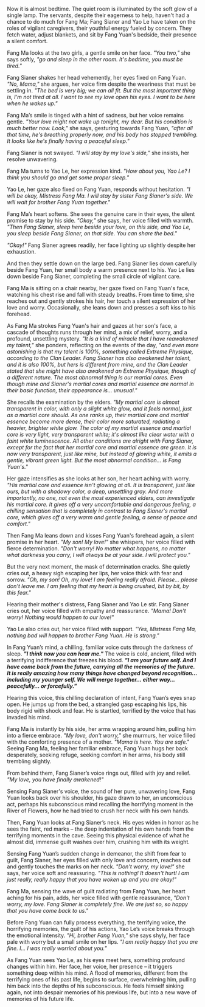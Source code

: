 Now it is almost bedtime. The quiet room is illuminated by the soft glow of a single lamp. The servants, despite their eagerness to help, haven't had a chance to do much for Fang Ma; Fang Sianer and Yao Le have taken on the roles of vigilant caregivers, their youthful energy fueled by concern. They fetch water, adjust blankets, and sit by Fang Yuan's bedside, their presence a silent comfort.

Fang Ma looks at the two girls, a gentle smile on her face. _"You two,"_ she says softly, _"go and sleep in the other room. It's bedtime, you must be tired."_

Fang Sianer shakes her head vehemently, her eyes fixed on Fang Yuan. _"No, Mama,"_ she argues, her voice firm despite the weariness that must be settling in. _"The bed is very big; we can all fit. But the most important thing is, I'm not tired at all. I want to see my love open his eyes. I want to be here when he wakes up."_

Fang Ma’s smile is tinged with a hint of sadness, but her voice remains gentle. _"Your love might not wake up tonight, my dear. But his condition is much better now. Look,"_ she says, gesturing towards Fang Yuan, _"after all that time, he's breathing properly now, and his body has stopped trembling. It looks like he's finally having a peaceful sleep."_

Fang Sianer is not swayed. _"I will stay by my love's side,"_ she insists, her resolve unwavering.

Fang Ma turns to Yao Le, her expression kind. _"How about you, Yao Le? I think you should go and get some proper sleep."_

Yao Le, her gaze also fixed on Fang Yuan, responds without hesitation. _"I will be okay, Mistress Fang Ma. I will stay by sister Fang Sianer's side. We will wait for brother Fang Yuan together."_

Fang Ma’s heart softens. She sees the genuine care in their eyes, the silent promise to stay by his side. _"Okay,"_ she says, her voice filled with warmth. _"Then Fang Sianer, sleep here beside your love, on this side, and Yao Le, you sleep beside Fang Sianer, on that side. You can share the bed."_

_"Okay!"_ Fang Sianer agrees readily, her face lighting up slightly despite her exhaustion.

And then they settle down on the large bed. Fang Sianer lies down carefully beside Fang Yuan, her small body a warm presence next to his. Yao Le lies down beside Fang Sianer, completing the small circle of vigilant care.

Fang Ma is sitting on a chair nearby, her gaze fixed on Fang Yuan's face, watching his chest rise and fall with steady breaths. From time to time, she reaches out and gently strokes his hair, her touch a silent expression of her love and worry. Occasionally, she leans down and presses a soft kiss to his forehead.

As Fang Ma strokes Fang Yuan's hair and gazes at her son's face, a cascade of thoughts runs through her mind, a mix of relief, worry, and a profound, unsettling mystery. _"It is a kind of miracle that I have reawakened my talent,"_ she ponders, reflecting on the events of the day, _"and even more astonishing is that my talent is 100%, something called Extreme Physique, according to the Clan Leader. Fang Sianer has also awakened her talent, and it is also 100%, but hers is different from mine, and the Clan Leader stated that she might have also awakened an Extreme Physique, though of a different nature. The most abnormal thing is our martial cores. Even though mine and Sianer's martial cores and martial essence are normal in their basic function, their appearance is… unusual."_

She recalls the examination by the elders. _"My martial core is almost transparent in color, with only a slight white glow, and it feels normal, just as a martial core should. As one ranks up, their martial core and martial essence become more dense, their color more saturated, radiating a heavier, brighter white glow. The color of my martial essence and martial core is very light, very transparent white; it's almost like clear water with a faint white luminescence. All other conditions are alright with Fang Sianer, except for the fact that her martial core and martial essence are green. It is now very transparent, just like mine, but instead of glowing white, it emits a gentle, vibrant green light. But the most abnormal condition… is Fang Yuan's."_

Her gaze intensifies as she looks at her son, her heart aching with worry. _"His martial core and essence isn't glowing at all. It is transparent, just like ours, but with a shadowy color, a deep, unsettling gray. And more importantly, no one, not even the most experienced elders, can investigate his martial core. It gives off a very uncomfortable and dangerous feeling, a chilling sensation that is completely in contrast to Fang Sianer's martial core, which gives off a very warm and gentle feeling, a sense of peace and comfort."_

Then Fang Ma leans down and kisses Fang Yuan's forehead again, a silent promise in her heart. _"My son! My love!"_ she whispers, her voice filled with fierce determination. _"Don't worry! No matter what happens, no matter what darkness you carry, I will always be at your side. I will protect you."_

But the very next moment, the mask of determination cracks. She quietly cries out, a heavy sigh escaping her lips, her voice thick with fear and sorrow. _"Oh, my son! Oh, my love! I am feeling really afraid. Please… please don't leave me. I am feeling that my heart is being crushed, bit by bit, by this fear."_

Hearing their mother's distress, Fang Sianer and Yao Le stir. Fang Sianer cries out, her voice filled with empathy and reassurance. _"Mama! Don't worry! Nothing would happen to our love!"_

Yao Le also cries out, her voice filled with support. _"Yes, Mistress Fang Ma, nothing bad will happen to brother Fang Yuan. He is strong."_

In Fang Yuan’s mind, a chilling, familiar voice cuts through the darkness of sleep. _**"I think now you can hear me."**_ The voice is cold, ancient, filled with a terrifying indifference that freezes his blood. _**"I am your future self. And I have come back from the future, carrying all the memories of the future. It is really amazing how many things have changed beyond recognition… including my younger self. We will merge together… either way… peacefully… or forcefully."**_

Hearing this voice, this chilling declaration of intent, Fang Yuan’s eyes snap open. He jumps up from the bed, a strangled gasp escaping his lips, his body rigid with shock and fear. He is startled, terrified by the voice that has invaded his mind.

Fang Ma is instantly by his side, her arms wrapping around him, pulling him into a fierce embrace. _"My love, don't worry,"_ she murmurs, her voice filled with the comforting presence of a mother. _"Mama is here. You are safe."_ Seeing Fang Ma, feeling her familiar embrace, Fang Yuan hugs her back desperately, seeking refuge, seeking comfort in her arms, his body still trembling slightly.

From behind them, Fang Sianer’s voice rings out, filled with joy and relief. _"My love, you have finally awakened!"_

Sensing Fang Sianer's voice, the sound of her pure, unwavering love, Fang Yuan looks back over his shoulder, his gaze drawn to her, an unconscious act, perhaps his subconscious mind recalling the horrifying moment in the River of Flowers, how he had tried to crush her neck with his own hands.

Then, Fang Yuan looks at Fang Sianer’s neck. His eyes widen in horror as he sees the faint, red marks – the deep indentation of his own hands from the terrifying moments in the cave. Seeing this physical evidence of what he almost did, immense guilt washes over him, crushing him with its weight.

Sensing Fang Yuan’s sudden change in demeanor, the shift from fear to guilt, Fang Sianer, her eyes filled with only love and concern, reaches out and gently touches the marks on her neck. _"Don't worry, my love!"_ she says, her voice soft and reassuring. _"This is nothing! It doesn't hurt! I am just really, really happy that you have woken up and you are okay!"_

Fang Ma, sensing the wave of guilt radiating from Fang Yuan, her heart aching for his pain, adds, her voice filled with gentle reassurance, _"Don't worry, my love. Fang Sianer is completely fine. We are just so, so happy that you have come back to us."_

Before Fang Yuan can fully process everything, the terrifying voice, the horrifying memories, the guilt of his actions, Yao Le’s voice breaks through the emotional intensity. _"Hi, brother Fang Yuan,"_ she says shyly, her face pale with worry but a small smile on her lips. _"I am really happy that you are fine. I… I was really worried about you."_

As Fang Yuan sees Yao Le, as his eyes meet hers, something profound changes within him. Her face, her voice, her presence – it triggers something deep within his mind. A flood of memories, different from the terrifying ones of his past life, begins to surface, overwhelming him, pulling him back into the depths of his subconscious. He feels himself sinking again, not into despair memories of his previous life, but into a new wave of memories of his future life.